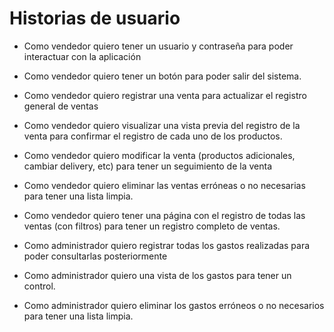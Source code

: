 # Historias de usuario

- Como vendedor quiero tener un usuario y contraseña para poder interactuar con la aplicación

- Como vendedor quiero tener un botón para poder salir del sistema.

- Como vendedor quiero registrar una venta para actualizar el registro general de ventas

- Como vendedor quiero visualizar una vista previa del registro de la venta para confirmar el registro de cada uno de los productos.

- Como vendedor quiero modificar la venta (productos adicionales, cambiar delivery, etc) para tener un seguimiento de la venta

- Como vendedor quiero eliminar las ventas erróneas o no necesarias para tener una lista limpia.

- Como vendedor quiero tener una página con el registro de todas las ventas (con filtros) para tener un registro completo de ventas.

- Como administrador quiero registrar todas los gastos realizadas para poder consultarlas posteriormente

- Como administrador quiero una vista de los gastos para tener un control.

- Como administrador quiero eliminar los gastos erróneos o no necesarios para tener una lista limpia.
